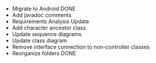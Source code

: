 - Migrate to Android DONE
- Add javadoc comments
- Requirements Analysis Update
- Add character ancestor class
- Update sequence diagrams
- Update class diagram
- Remove interface connection to non-controller classes
- Reorganize folders DONE
